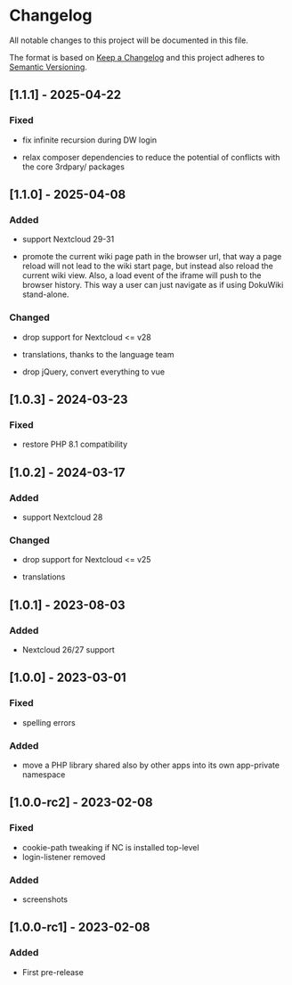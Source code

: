 # Changelog
All notable changes to this project will be documented in this file.

The format is based on [Keep a Changelog](http://keepachangelog.com/en/1.0.0/)
and this project adheres to [Semantic Versioning](http://semver.org/spec/v2.0.0.html).

## [1.1.1] - 2025-04-22

### Fixed

- fix infinite recursion during DW login

- relax composer dependencies to reduce the potential of conflicts
  with the core 3rdpary/ packages

## [1.1.0] - 2025-04-08

### Added

- support Nextcloud 29-31

- promote the current wiki page path in the browser url, that way a
  page reload will not lead to the wiki start page, but instead also
  reload the current wiki view. Also, a load event of the iframe will
  push to the browser history. This way a user can just navigate as if
  using DokuWiki stand-alone.

### Changed

- drop support for Nextcloud <= v28

- translations, thanks to the language team

- drop jQuery, convert everything to vue

## [1.0.3] - 2024-03-23

### Fixed

- restore PHP 8.1 compatibility

## [1.0.2] - 2024-03-17

### Added

- support Nextcloud 28

### Changed

- drop support for Nextcloud <= v25

- translations

## [1.0.1] - 2023-08-03

### Added

- Nextcloud 26/27 support

## [1.0.0] - 2023-03-01

### Fixed

- spelling errors

### Added

- move a PHP library shared also by other apps into its own
  app-private namespace

## [1.0.0-rc2] - 2023-02-08

### Fixed

- cookie-path tweaking if NC is installed top-level
- login-listener removed

### Added

- screenshots

## [1.0.0-rc1] - 2023-02-08

### Added

- First pre-release
